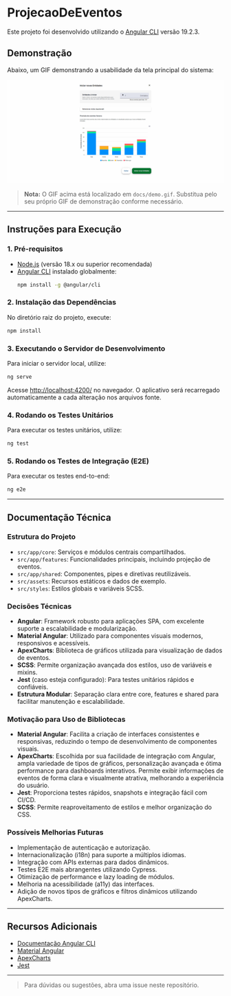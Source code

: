 # ProjecaoDeEventos

Este projeto foi desenvolvido utilizando o [Angular CLI](https://github.com/angular/angular-cli) versão 19.2.3.

## Demonstração

Abaixo, um GIF demonstrando a usabilidade da tela principal do sistema:

![Demonstração da Projeção de Eventos](docs/demo.gif)

> **Nota:** O GIF acima está localizado em `docs/demo.gif`. Substitua pelo seu próprio GIF de demonstração conforme necessário.

---

## Instruções para Execução

### 1. Pré-requisitos

- [Node.js](https://nodejs.org/) (versão 18.x ou superior recomendada)
- [Angular CLI](https://angular.dev/tools/cli) instalado globalmente:
  ```sh
  npm install -g @angular/cli
  ```

### 2. Instalação das Dependências

No diretório raiz do projeto, execute:

```sh
npm install
```

### 3. Executando o Servidor de Desenvolvimento

Para iniciar o servidor local, utilize:

```sh
ng serve
```

Acesse [http://localhost:4200/](http://localhost:4200/) no navegador. O aplicativo será recarregado automaticamente a cada alteração nos arquivos fonte.

### 4. Rodando os Testes Unitários

Para executar os testes unitários, utilize:

```sh
ng test
```

### 5. Rodando os Testes de Integração (E2E)

Para executar os testes end-to-end:

```sh
ng e2e
```

---

## Documentação Técnica

### Estrutura do Projeto

- `src/app/core`: Serviços e módulos centrais compartilhados.
- `src/app/features`: Funcionalidades principais, incluindo projeção de eventos.
- `src/app/shared`: Componentes, pipes e diretivas reutilizáveis.
- `src/assets`: Recursos estáticos e dados de exemplo.
- `src/styles`: Estilos globais e variáveis SCSS.

### Decisões Técnicas

- **Angular**: Framework robusto para aplicações SPA, com excelente suporte a escalabilidade e modularização.
- **Material Angular**: Utilizado para componentes visuais modernos, responsivos e acessíveis.
- **ApexCharts**: Biblioteca de gráficos utilizada para visualização de dados de eventos.
- **SCSS**: Permite organização avançada dos estilos, uso de variáveis e mixins.
- **Jest** (caso esteja configurado): Para testes unitários rápidos e confiáveis.
- **Estrutura Modular**: Separação clara entre core, features e shared para facilitar manutenção e escalabilidade.

### Motivação para Uso de Bibliotecas

- **Material Angular**: Facilita a criação de interfaces consistentes e responsivas, reduzindo o tempo de desenvolvimento de componentes visuais.
- **ApexCharts**: Escolhida por sua facilidade de integração com Angular, ampla variedade de tipos de gráficos, personalização avançada e ótima performance para dashboards interativos. Permite exibir informações de eventos de forma clara e visualmente atrativa, melhorando a experiência do usuário.
- **Jest**: Proporciona testes rápidos, snapshots e integração fácil com CI/CD.
- **SCSS**: Permite reaproveitamento de estilos e melhor organização do CSS.

### Possíveis Melhorias Futuras

- Implementação de autenticação e autorização.
- Internacionalização (i18n) para suporte a múltiplos idiomas.
- Integração com APIs externas para dados dinâmicos.
- Testes E2E mais abrangentes utilizando Cypress.
- Otimização de performance e lazy loading de módulos.
- Melhoria na acessibilidade (a11y) das interfaces.
- Adição de novos tipos de gráficos e filtros dinâmicos utilizando ApexCharts.

---

## Recursos Adicionais

- [Documentação Angular CLI](https://angular.dev/tools/cli)
- [Material Angular](https://material.angular.io/)
- [ApexCharts](https://apexcharts.com/docs/angular-charts/)
- [Jest](https://jestjs.io/)

---

> Para dúvidas ou sugestões, abra uma issue neste repositório.